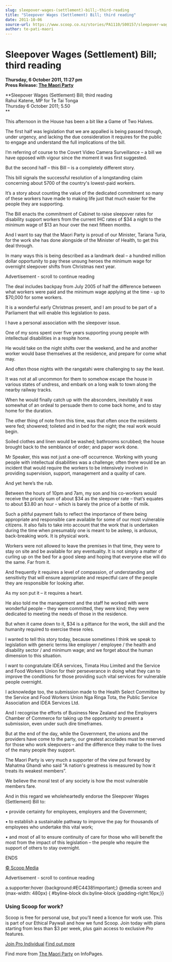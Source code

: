 ```yaml
---
slug: sleepover-wages-(settlement)-bill;-third-reading
title: "Sleepover Wages (Settlement) Bill; third reading"
date: 2011-10-06
source-url: https://www.scoop.co.nz/stories/PA1110/S00157/sleepover-wages-settlement-bill-third-reading.htm
author: te-pati-maori
---
```

Sleepover Wages (Settlement) Bill; third reading
================================================

**Thursday, 6 October 2011, 11:27 pm**  
**Press Release: [The Maori Party](https://info.scoop.co.nz/The_Maori_Party)**

**Sleepover Wages (Settlement) Bill; third reading  
Rahui Katene, MP for Te Tai Tonga  
Thursday 6 October 2011; 5.50  
**

This afternoon in the House has been a bit like a Game of Two Halves.

The first half was legislation that we are appalled is being passed through, under urgency, and lacking the due consideration it requires for the public to engage and understand the full implications of the bill.

I’m referring of course to the Covert Video Camera Surveillance – a bill we have opposed with vigour since the moment it was first suggested.

But the second half – this Bill – is a completely different story.

This bill signals the successful resolution of a longstanding claim concerning about 5700 of the country's lowest-paid workers.

It’s a story about counting the value of the dedicated commitment so many of these workers have made to making life just that much easier for the people they are supporting.

The Bill enacts the commitment of Cabinet to raise sleepover rates for disability support workers from the current IHC rates of $34 a night to the minimum wage of $13 an hour over the next fifteen months.

And I want to say that the Maori Party is proud of our Minister, Tariana Turia, for the work she has done alongside of the Minister of Health, to get this deal through.

In many ways this is being described as a landmark deal – a hundred million dollar opportunity to pay these unsung heroes the minimum wage for overnight sleepover shifts from Christmas next year.

Advertisement - scroll to continue reading





The deal includes backpay from July 2005 of half the difference between what workers were paid and the minimum wage applying at the time - up to $70,000 for some workers.

It is a wonderful early Christmas present, and I am proud to be part of a Parliament that will enable this legislation to pass.

I have a personal association with the sleepover issue.

One of my sons spent over five years supporting young people with intellectual disabilities in a respite home.

He would take on the night shifts over the weekend, and he and another worker would base themselves at the residence, and prepare for come what may.

And often those nights with the rangatahi were challenging to say the least.

It was not at all uncommon for them to somehow escape the house in various states of undress, and embark on a long walk to town along the nearby railway tracks.

When he would finally catch up with the absconders, inevitably it was somewhat of an ordeal to persuade them to come back home, and to stay home for the duration.

The other thing of note from this time, was that often once the residents were fed; showered; toileted and in bed for the night; the real work would begin.

Soiled clothes and linen would be washed; bathrooms scrubbed; the house brought back to the semblance of order; and paper work done.

Mr Speaker, this was not just a one-off occurrence. Working with young people with intellectual disabilities was a challenge; often there would be an incident that would require the workers to be intensively involved in providing supervision, support, management and a quality of care.

And yet here’s the rub.

Between the hours of 10pm and 7am, my son and his co-workers would receive the pricely sum of about $34 as the sleepover rate – that’s equates to about $3.80 an hour - which is barely the price of a bottle of milk.

Such a pitiful payment fails to reflect the importance of there being appropriate and responsible care available for some of our most vulnerable citizens. It also fails to take into account that the work that is undertaken during the time when presumably one is meant to be asleep, is arduous, back-breaking work. It is physical work.

Workers were not allowed to leave the premises in that time, they were to stay on site and be available for any eventuality. It is not simply a matter of curling up on the bed for a good sleep and hoping that everyone else will do the same. Far from it.

And frequently it requires a level of compassion, of understanding and sensitivity that will ensure appropriate and respectful care of the people they are responsible for looking after.

As my son put it – it requires a heart.

He also told me the management and the staff he worked with were wonderful people – they were committed, they were kind; they were dedicated to meeting the needs of those in the residence.

But when it came down to it, $34 is a pittance for the work, the skill and the humanity required to exercise these roles.

I wanted to tell this story today, because sometimes I think we speak to legislation with generic terms like employer / employee / the health and disability sector / and minimum wage; and we forget about the human dimension to this situation.

I want to congratulate IDEA services, Timata Hou Limited and the Service and Food Workers Union for their perseverance in doing what they can to improve the conditions for those providing such vital services for vulnerable people overnight.

I acknowledge too, the submission made to the Health Select Committee by the Service and Food Workers Union Nga Ringa Tota, the Public Service Association and IDEA Services Ltd.

And I recognise the efforts of Business New Zealand and the Employers Chamber of Commerce for taking up the opportunity to present a submission, even under such dire timeframes.

But at the end of the day, while the Government, the unions and the providers have come to the party, our greatest accolades must be reserved for those who work sleepovers – and the difference they make to the lives of the many people they support.

The Maori Party is very much a supporter of the view put forward by Mahatma Ghandi who said "A nation's greatness is measured by how it treats its weakest members”.

We believe the moral test of any society is how the most vulnerable members fare.

And in this regard we wholeheartedly endorse the Sleepover Wages (Settlement) Bill to:

• provide certainty for employees, employers and the Government;

• to establish a sustainable pathway to improve the pay for thousands of employees who undertake this vital work;

• and most of all to ensure continuity of care for those who will benefit the most from the impact of this legislation – the people who require the support of others to stay overnight.

ENDS  

[© Scoop Media](http://www.scoop.co.nz/about/terms.html)  

Advertisement - scroll to continue reading



a.supporter:hover {background:#EC4438!important;} @media screen and (max-width: 480px) { #byline-block div.byline-block {padding-right:16px;}}

### Using Scoop for work?

Scoop is free for personal use, but you’ll need a licence for work use. This is part of our Ethical Paywall and how we fund Scoop. Join today with plans starting from less than $3 per week, plus gain access to exclusive _Pro_ features.  
  
[Join Pro Individual](https://pro.scoop.co.nz/Individual/?from=ProIn24) [Find out more](https://pro.scoop.co.nz/using-scoop-for-work/?from=ProIn24)

Find more from [The Maori Party](https://info.scoop.co.nz/The_Maori_Party) on InfoPages.
